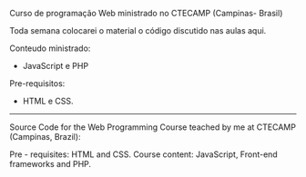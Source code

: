 Curso de programação Web ministrado no CTECAMP (Campinas- Brasil)

Toda semana colocarei o material o código discutido nas aulas aqui.

Conteudo ministrado:
- JavaScript e PHP

Pre-requisitos:
 - HTML e CSS.


 -----------------------
 Source Code for  the Web Programming Course
 teached by me at CTECAMP (Campinas, Brazil):

 Pre - requisites:  HTML and CSS.
 Course content: JavaScript, Front-end frameworks and PHP.

 
